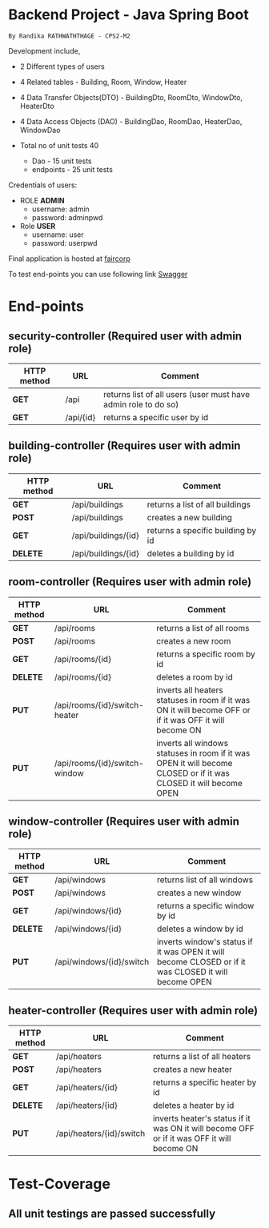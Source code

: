 # Backend Project - Java Spring Boot 

    By Randika RATHWATHTHAGE - CPS2-M2

Development include,

* 2 Different types of users
* 4 Related tables - Building, Room, Window, Heater
* 4 Data Transfer Objects(DTO) - BuildingDto, RoomDto, WindowDto, HeaterDto
* 4 Data Access Objects (DAO) - BuildingDao, RoomDao, HeaterDao, WindowDao

* Total no of unit tests 40
  *  Dao - 15 unit tests
  * endpoints - 25 unit tests

Credentials of users:

* ROLE **ADMIN**
    * username: admin
    * password: adminpwd
* Role **USER**
    * username: user
    * password: userpwd


Final application is hosted at [faircorp](https://faircorp-application-randika.cleverapps.io)

To test end-points you can use following link [Swagger](http://faircorp-application-randika.cleverapps.io/swagger-ui/index.html)

# **End-points**

## security-controller (Required user with admin role)

| HTTP method | URL | Comment |
|--|--|--|
| **GET** | /api | returns list of all users (user must have admin role to do so)|
| **GET** | /api/{id}| returns a specific user by id|


## building-controller (Requires user with admin role)

| HTTP method | URL | Comment |
|--|--|--|
| **GET** | /api/buildings | returns a list of all buildings|
| **POST** | /api/buildings | creates a new building |
| **GET** | /api/buildings/{id} | returns a specific building by id|
| **DELETE** | /api/buildings/{id} | deletes a building by id|


## room-controller (Requires user with admin role)

| HTTP method | URL | Comment |
|--|--|--|
| **GET** | /api/rooms | returns a list of all rooms|
| **POST** | /api/rooms | creates a new room |
| **GET** | /api/rooms/{id} | returns a specific room by id|
| **DELETE** | /api/rooms/{id} | deletes a room by id|
| **PUT** | /api/rooms/{id}/switch-heater | inverts all heaters statuses in room if it was ON it will become OFF or if it was OFF it will become ON|
| **PUT** | /api/rooms/{id}/switch-window | inverts all windows statuses in room if it was OPEN it will become CLOSED or if it was CLOSED it will become OPEN|

## window-controller (Requires user with admin role)

| HTTP method | URL | Comment |
|--|--|--|
| **GET** | /api/windows | returns list of all windows|
| **POST** | /api/windows | creates a new window |
| **GET** | /api/windows/{id} | returns a specific window by id|
| **DELETE** | /api/windows/{id} | deletes a window by id|
| **PUT** | /api/windows/{id}/switch | inverts window's status if it was OPEN it will become CLOSED or if it was CLOSED it will become OPEN|


## heater-controller (Requires user with admin role)

| HTTP method | URL | Comment |
|--|--|--|
| **GET** | /api/heaters | returns a list of all heaters|
| **POST** | /api/heaters | creates a new heater |
| **GET** | /api/heaters/{id} | returns a specific heater by id|
| **DELETE** | /api/heaters/{id} | deletes a heater by id|
| **PUT** | /api/heaters/{id}/switch | inverts heater's status if it was ON it will become OFF or if it was OFF it will become ON|

# **Test-Coverage**
## All unit testings are passed successfully